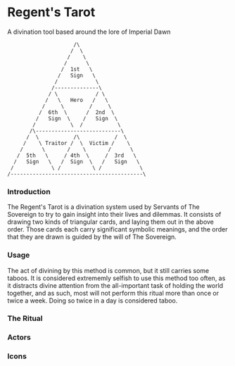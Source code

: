 # Regent's Tarot
A divination tool based around the lore of Imperial Dawn


```
                     /\
                    /  \
                   /    \
                  /      \
                 /  1st   \
                /   Sign   \
               /            \
              /--------------\
             / \            / \
            /   \   Hero   /   \
           /     \        /     \
          /  6th  \      /  2nd  \
         /   Sign  \    /   Sign  \
        /           \  /           \
       /\---------------------------\
      /  \           /\           /  \
     /    \ Traitor /  \  Victim /    \
    /      \       /    \       /      \
   /  5th   \     / 4th  \     /  3rd   \
  /   Sign   \   /  Sign  \   /   Sign   \
 /            \ /          \ /            \
/------------------------------------------\
```


### Introduction
The Regent's Tarot is a divination system used by Servants of The Sovereign to try to gain insight into their lives and dilemmas. It consists of drawing two kinds of triangular cards, and laying them out in the above order. Those cards each carry significant symbolic meanings, and the order that they are drawn is guided by the will of The Sovereign.

### Usage
The act of divining by this method is common, but it still carries some taboos. It is considered extrememly selfish to use this method too often, as it distracts divine attention from the all-important task of holding the world together, and as such, most will not perform this ritual more than once or twice a week. Doing so twice in a day is considered taboo.

### The Ritual


### Actors


### Icons
